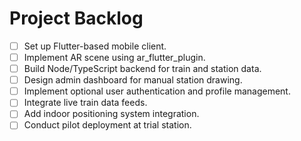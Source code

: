 # Project Backlog

- [ ] Set up Flutter-based mobile client.
- [ ] Implement AR scene using ar_flutter_plugin.
- [ ] Build Node/TypeScript backend for train and station data.
- [ ] Design admin dashboard for manual station drawing.
- [ ] Implement optional user authentication and profile management.
- [ ] Integrate live train data feeds.
- [ ] Add indoor positioning system integration.
- [ ] Conduct pilot deployment at trial station.
